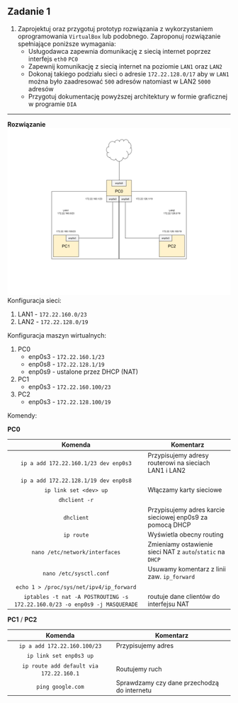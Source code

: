 Zadanie 1
---------

1. Zaprojektuj oraz przygotuj prototyp rozwiązania z wykorzystaniem oprogramowania ``VirtualBox`` lub podobnego. 
Zaproponuj rozwiązanie spełniające poniższe wymagania:
   * Usługodawca zapewnia domunikację z siecią internet poprzez interfejs ``eth0`` ``PC0``
   * Zapewnij komunikację z siecią internet na poziomie ``LAN1`` oraz ``LAN2``
   * Dokonaj takiego podziału sieci o adresie ``172.22.128.0/17`` aby w ``LAN1`` można było zaadresować ``500`` adresów natomiast w LAN2 ``5000`` adresów    
   * Przygotuj dokumentację powyższej architektury w formie graficznej w programie ``DIA``
 
---------

**Rozwiązanie**
![network image](network.png)
Konfiguracja sieci:
1. LAN1 - ``172.22.160.0/23``
2. LAN2 - ``172.22.128.0/19``

Konfiguracja maszyn wirtualnych:
1. PC0
    * enp0s3 - ``172.22.160.1/23``
    * enp0s8 - ``172.22.128.1/19``
    * enp0s9 - ustalone przez DHCP (NAT)
2. PC1
    * enp0s3 - ``172.22.160.100/23``
3. PC2
    * enp0s3 - ``172.22.128.100/19``
  
Komendy:

**PC0**

  | Komenda                                 | Komentarz                                                 |
  |:---------------------------------------:|-----------------------------------------------------------|
  | ``ip a add 172.22.160.1/23 dev enp0s3`` | Przypisujemy adresy routerowi na sieciach LAN1 i LAN2     |
  | ``ip a add 172.22.128.1/19 dev enp0s8`` |                                                           |
  | ``ip link set <dev> up``                | Włączamy karty sieciowe                                   | 
  | ``dhclient -r``                         |                                                           |
  | ``dhclient``                            | Przypisujemy adres karcie sieciowej enp0s9 za pomocą DHCP |
  | ``ip route``                            | Wyświetla obecny routing                                  |
  | ``nano /etc/network/interfaces``        | Zmieniamy ostawienie sieci NAT z ``auto``/``static`` na ``DHCP`` |
  | ``nano /etc/sysctl.conf``               | Usuwamy komentarz z linii zaw. ``ip_forward``             |
  | ``echo 1 > /proc/sys/net/ipv4/ip_forward`` | |
  | ``iptables -t nat -A POSTROUTING -s 172.22.160.0/23 -o enp0s9 -j MASQUERADE`` | routuje dane clientów do interfejsu NAT |
  
  
  
**PC1** / **PC2**

  | Komenda                                 | Komentarz                                                 |
  |:---------------------------------------:|-----------------------------------------------------------|
  | ``ip a add 172.22.160.100/23``          | Przypisujemy adres |
  | ``ip link set enp0s3 up``               | |
  | ``ip route add default via 172.22.160.1`` | Routujemy ruch |
  | ``ping google.com``                     | Sprawdzamy czy dane przechodzą do internetu |

